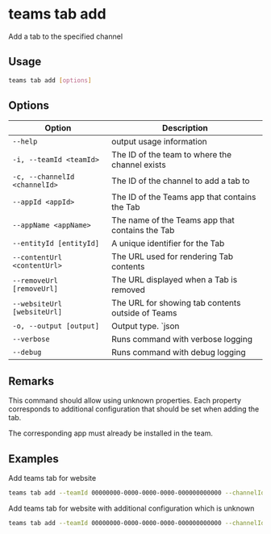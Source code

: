 # teams tab add

Add a tab to the specified channel

## Usage

```sh
teams tab add [options]
```

## Options

Option|Description
------|-----------
`--help`| output usage information
`-i, --teamId <teamId>`|The ID of the team to where the channel exists
`-c, --channelId <channelId>`| The ID of the channel to add a tab to
`--appId <appId>`|The ID of the Teams app that contains the Tab
`--appName <appName>`|The name of the Teams app that contains the Tab
`--entityId [entityId]`|A unique identifier for the Tab
`--contentUrl <contentUrl>`|The URL used for rendering Tab contents
`--removeUrl [removeUrl]`|The URL displayed when a Tab is removed
`--websiteUrl [websiteUrl]`|The URL for showing tab contents outside of Teams
`-o, --output [output]`|Output type. `json|text`. Default `text`
`--verbose`|Runs command with verbose logging
`--debug`|Runs command with debug logging

## Remarks

This command should allow using unknown properties. Each property corresponds to additional configuration that should be set when adding the tab. 

The corresponding app must already be installed in the team.

## Examples
  
Add teams tab for website

```sh
teams tab add --teamId 00000000-0000-0000-0000-000000000000 --channelId 19:00000000000000000000000000000000@thread.skype --appId 06805b9e-77e3-4b93-ac81-525eb87513b8 --appName 'My Contoso Tab' --contentUrl 'https://www.contoso.com/Orders/2DCA2E6C7A10415CAF6B8AB6661B3154/tabView'
```

Add teams tab for website with additional configuration which is unknown

```sh
teams tab add --teamId 00000000-0000-0000-0000-000000000000 --channelId 19:00000000000000000000000000000000@thread.skype --appId 06805b9e-77e3-4b93-ac81-525eb87513b8 --appName 'My Contoso Tab' --contentUrl 'https://www.contoso.com/Orders/2DCA2E6C7A10415CAF6B8AB6661B3154/tabView' --test1 'value for test1'
```
